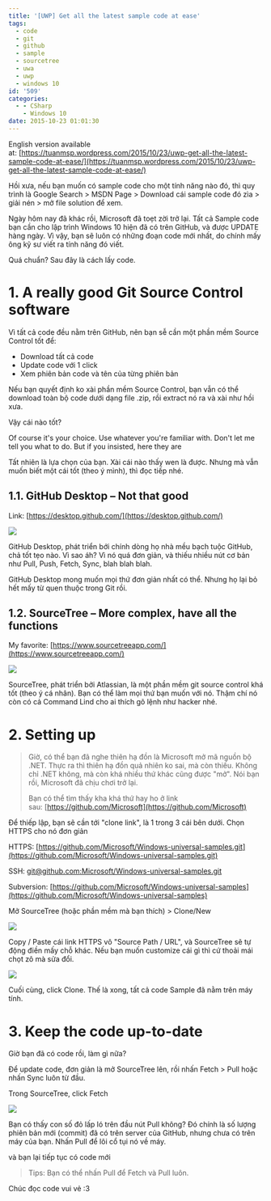 ```yaml
---
title: '[UWP] Get all the latest sample code at ease'
tags:
  - code
  - git
  - github
  - sample
  - sourcetree
  - uwa
  - uwp
  - windows 10
id: '509'
categories:
  - - CSharp
    - Windows 10
date: 2015-10-23 01:01:30
---
```


English version available at: [https://tuanmsp.wordpress.com/2015/10/23/uwp-get-all-the-latest-sample-code-at-ease/](https://tuanmsp.wordpress.com/2015/10/23/uwp-get-all-the-latest-sample-code-at-ease/)

Hồi xưa, nếu bạn muốn có sample code cho một tính năng nào đó, thì quy trình là Google Search > MSDN Page > Download cái sample code đó zìa > giải nén > mở file solution để xem.

Ngày hôm nay đã khác rồi, Microsoft đã toẹt zời trở lại. Tất cả Sample code bạn cần cho lập trình Windows 10 hiện đã có trên GitHub, và được UPDATE hàng ngày. Vì vậy, bạn sẽ luôn có những đoạn code mới nhất, do chính mấy ông kỹ sư viết ra tính năng đó viết.

Quá chuẩn? Sau đây là cách lấy code.
<!-- more -->

# 1. A really good Git Source Control software

Vì tất cả code đều nằm trên GitHub, nên bạn sễ cần một phần mềm Source Control tốt để:

*   Download tất cả code
*   Update code với 1 click
*   Xem phiên bản code và tên của từng phiên bản

Nếu bạn quyết định ko xài phần mềm Source Control, bạn vẫn có thể download toàn bộ code dưới dạng file .zip, rồi extract nó ra và xài như hồi xưa.

Vậy cái nào tốt?

Of course it's your choice. Use whatever you're familiar with. Don't let me tell you what to do. But if you insisted, here they are

Tất nhiên là lựa chọn của bạn. Xài cái nào thấy wen là được. Nhưng mà vẫn muốn biết một cái tốt (theo ý mình), thì đọc tiếp nhé.

## 1.1. GitHub Desktop – Not that good

Link: [https://desktop.github.com/](https://desktop.github.com/)

![](/images/flickr/5663/21778229224_3e5b23876f_o.png)

GitHub Desktop, phát triển bới chính dòng họ nhà mều bạch tuộc GitHub, chả tốt tẹo nào. Vì sao áh? Vì nó quá đơn giản, và thiếu nhiều nút cơ bản như Pull, Push, Fetch, Sync, blah blah blah.

GitHub Desktop mong muốn mọi thứ đơn giản nhất có thể. Nhưng họ lại bỏ hết mấy từ quen thuộc trong Git rồi.

## 1.2. SourceTree – More complex, have all the functions

My favorite: [https://www.sourcetreeapp.com/](https://www.sourcetreeapp.com/)

![](/images/flickr/685/22214151369_9ae2265273_o.png)

SourceTree, phát triển bởi Atlassian, là một phần mềm git source control khá tốt (theo ý cá nhân). Bạn có thể làm mọi thứ bạn muốn với nó. Thậm chí nó còn có cả Command Lind cho ai thích gõ lệnh như hacker nhé.

# 2. Setting up

> Giờ, có thể bạn đã nghe thiên hạ đồn là Microsoft mở mã nguồn bộ .NET. Thực ra thì thiên hạ đồn quả nhiên ko sai, mà còn thiếu. Không chỉ .NET không, mà còn khá nhiều thứ khác cũng được "mở". Nói bạn rồi, Microsoft đã chịu chơi trở lại.
> 
> Bạn có thể tìm thấy kha khá thứ hay ho ở link sau: [https://github.com/Microsoft](https://github.com/Microsoft)

Để thiếp lập, bạn sẽ cần tới "clone link", là 1 trong 3 cái bên dưới. Chọn HTTPS cho nó đơn giản

HTTPS: [https://github.com/Microsoft/Windows-universal-samples.git](https://github.com/Microsoft/Windows-universal-samples.git)

SSH: [git@github.com:Microsoft/Windows-universal-samples.git](mailto:git@github.com:Microsoft/Windows-universal-samples.git)

Subversion: [https://github.com/Microsoft/Windows-universal-samples](https://github.com/Microsoft/Windows-universal-samples)

Mở SourceTree (hoặc phần mềm mà bạn thích) > Clone/New

![](/images/flickr/747/22214019219_1e3d2d0867_o.png)

Copy / Paste cái link HTTPS vô "Source Path / URL", và SourceTree sẽ tự động điền mấy chỗ khác. Nếu bạn muốn customize cái gì thì cứ thoải mái chọt zô mà sửa đổi.

![](/images/flickr/761/22374909436_1a8188ffc0_o.png)

Cuối cùng, click Clone. Thế là xong, tất cả code Sample đã nằm trên máy tính.

# 3. Keep the code up-to-date

Giờ bạn đã có code rồi, làm gì nữa?

Để update code, đơn giản là mở SourceTree lên, rồi nhấn Fetch > Pull hoặc nhấn Sync luôn từ đầu.

Trong SourceTree, click Fetch

![](/images/flickr/604/21779962253_cb809d0635_o.png)

Bạn có thấy con số đỏ lấp ló trên đầu nút Pull không? Đó chính là số lượng phiên bản mới (commit) đã có trên server của GitHub, nhưng chưa có trên máy của bạn. Nhấn Pull để lôi cổ tụi nó về máy.

và bạn lại tiếp tục có code mới

> Tips: Bạn có thể nhấn Pull để Fetch và Pull luôn.

Chúc đọc code vui vẻ :3